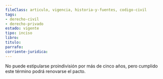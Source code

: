 ```yaml
---
fileClass: articulo, vigencia, historia-y-fuentes, codigo-civil
tags:
- derecho-civil
- derecho-privado
estado: vigente
tipo: inciso
libro:
titulo:
parrafo:
corriente-juridica:
---
```

No puede estipularse proindivisión por más de cinco años, pero cumplido este término podrá renovarse el pacto.